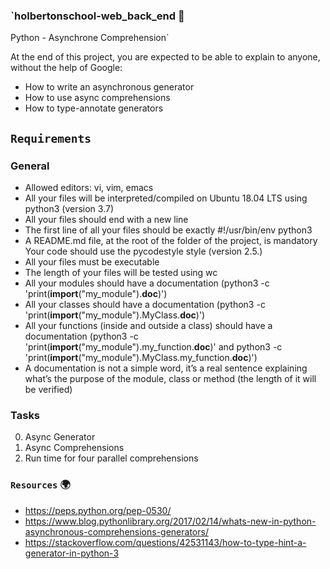 ### `holbertonschool-web_back_end :dart:

Python - Asynchrone Comprehension` 


At the end of this project, you are expected to be able to explain to anyone, without the help of Google:

* How to write an asynchronous generator
* How to use async comprehensions
* How to type-annotate generators


## `Requirements`

### General

- Allowed editors: vi, vim, emacs
- All your files will be interpreted/compiled on Ubuntu 18.04 LTS using python3 (version 3.7)
- All your files should end with a new line
- The first line of all your files should be exactly #!/usr/bin/env python3
- A README.md file, at the root of the folder of the project, is mandatory
    Your code should use the pycodestyle style (version 2.5.)
- All your files must be executable
- The length of your files will be tested using wc
- All your modules should have a documentation (python3 -c 'print(__import__("my_module").__doc__)')
- All your classes should have a documentation (python3 -c 'print(__import__("my_module").MyClass.__doc__)')
- All your functions (inside and outside a class) should have a documentation (python3 -c 'print(__import__("my_module").my_function.__doc__)' and python3 -c 'print(__import__("my_module").MyClass.my_function.__doc__)')
- A documentation is not a simple word, it’s a real sentence explaining what’s the purpose of the module, class or method (the length of it will be verified)


### Tasks
0. Async Generator
1. Async Comprehensions
2. Run time for four parallel comprehensions 


### `Resources`   :earth_africa:
 
* https://peps.python.org/pep-0530/
* https://www.blog.pythonlibrary.org/2017/02/14/whats-new-in-python-asynchronous-comprehensions-generators/
* https://stackoverflow.com/questions/42531143/how-to-type-hint-a-generator-in-python-3
